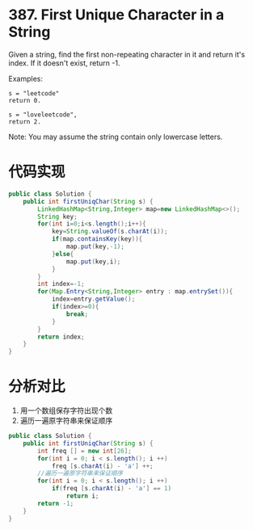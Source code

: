 ﻿# 387. First Unique Character in a String

Given a string, find the first non-repeating character in it and return it's index. If it doesn't exist, return -1.

Examples:

```
s = "leetcode"
return 0.

s = "loveleetcode",
return 2.
```

Note: You may assume the string contain only lowercase letters.

# 代码实现

```java
public class Solution {
    public int firstUniqChar(String s) {
        LinkedHashMap<String,Integer> map=new LinkedHashMap<>();
        String key;
        for(int i=0;i<s.length();i++){
            key=String.valueOf(s.charAt(i));
            if(map.containsKey(key)){
                map.put(key,-1);
            }else{
                map.put(key,i);
            }
        }
        int index=-1;
        for(Map.Entry<String,Integer> entry : map.entrySet()){
            index=entry.getValue();
            if(index>=0){
                break;
            }
        }
        return index;  
    }
}
```

# 分析对比

 1. 用一个数组保存字符出现个数
 2. 遍历一遍原字符串来保证顺序

```java
public class Solution {
    public int firstUniqChar(String s) {
        int freq [] = new int[26];
        for(int i = 0; i < s.length(); i ++)
            freq [s.charAt(i) - 'a'] ++;
        //遍历一遍原字符串来保证顺序
        for(int i = 0; i < s.length(); i ++)
            if(freq [s.charAt(i) - 'a'] == 1)
                return i;
        return -1;
    }
}
```